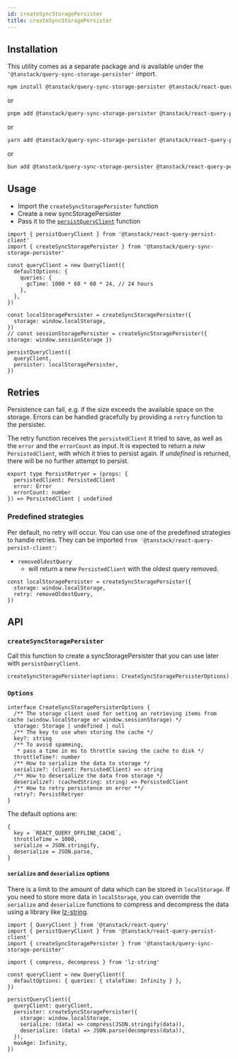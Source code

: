 ```yaml
---
id: createSyncStoragePersister
title: createSyncStoragePersister
---
```


## Installation

This utility comes as a separate package and is available under the `'@tanstack/query-sync-storage-persister'` import.

```bash
npm install @tanstack/query-sync-storage-persister @tanstack/react-query-persist-client
```

or

```bash
pnpm add @tanstack/query-sync-storage-persister @tanstack/react-query-persist-client
```

or

```bash
yarn add @tanstack/query-sync-storage-persister @tanstack/react-query-persist-client
```

or

```bash
bun add @tanstack/query-sync-storage-persister @tanstack/react-query-persist-client
```

## Usage

- Import the `createSyncStoragePersister` function
- Create a new syncStoragePersister
- Pass it to the [`persistQueryClient`](./persistQueryClient.md) function

```tsx
import { persistQueryClient } from '@tanstack/react-query-persist-client'
import { createSyncStoragePersister } from '@tanstack/query-sync-storage-persister'

const queryClient = new QueryClient({
  defaultOptions: {
    queries: {
      gcTime: 1000 * 60 * 60 * 24, // 24 hours
    },
  },
})

const localStoragePersister = createSyncStoragePersister({
  storage: window.localStorage,
})
// const sessionStoragePersister = createSyncStoragePersister({ storage: window.sessionStorage })

persistQueryClient({
  queryClient,
  persister: localStoragePersister,
})
```

## Retries

Persistence can fail, e.g. if the size exceeds the available space on the storage. Errors can be handled gracefully by providing a `retry` function to the persister.

The retry function receives the `persistedClient` it tried to save, as well as the `error` and the `errorCount` as input. It is expected to return a _new_ `PersistedClient`, with which it tries to persist again. If _undefined_ is returned, there will be no further attempt to persist.

```tsx
export type PersistRetryer = (props: {
  persistedClient: PersistedClient
  error: Error
  errorCount: number
}) => PersistedClient | undefined
```

### Predefined strategies

Per default, no retry will occur. You can use one of the predefined strategies to handle retries. They can be imported `from '@tanstack/react-query-persist-client'`:

- `removeOldestQuery`
  - will return a new `PersistedClient` with the oldest query removed.

```tsx
const localStoragePersister = createSyncStoragePersister({
  storage: window.localStorage,
  retry: removeOldestQuery,
})
```

## API

### `createSyncStoragePersister`

Call this function to create a syncStoragePersister that you can use later with `persistQueryClient`.

```tsx
createSyncStoragePersister(options: CreateSyncStoragePersisterOptions)
```

### `Options`

```tsx
interface CreateSyncStoragePersisterOptions {
  /** The storage client used for setting an retrieving items from cache (window.localStorage or window.sessionStorage) */
  storage: Storage | undefined | null
  /** The key to use when storing the cache */
  key?: string
  /** To avoid spamming,
   * pass a time in ms to throttle saving the cache to disk */
  throttleTime?: number
  /** How to serialize the data to storage */
  serialize?: (client: PersistedClient) => string
  /** How to deserialize the data from storage */
  deserialize?: (cachedString: string) => PersistedClient
  /** How to retry persistence on error **/
  retry?: PersistRetryer
}
```

The default options are:

```tsx
{
  key = `REACT_QUERY_OFFLINE_CACHE`,
  throttleTime = 1000,
  serialize = JSON.stringify,
  deserialize = JSON.parse,
}
```

#### `serialize` and `deserialize` options

There is a limit to the amount of data which can be stored in `localStorage`.
If you need to store more data in `localStorage`, you can override the `serialize` and `deserialize` functions to compress and decompress the data using a library like [lz-string](https://github.com/pieroxy/lz-string/).

```tsx
import { QueryClient } from '@tanstack/react-query'
import { persistQueryClient } from '@tanstack/react-query-persist-client'
import { createSyncStoragePersister } from '@tanstack/query-sync-storage-persister'

import { compress, decompress } from 'lz-string'

const queryClient = new QueryClient({
  defaultOptions: { queries: { staleTime: Infinity } },
})

persistQueryClient({
  queryClient: queryClient,
  persister: createSyncStoragePersister({
    storage: window.localStorage,
    serialize: (data) => compress(JSON.stringify(data)),
    deserialize: (data) => JSON.parse(decompress(data)),
  }),
  maxAge: Infinity,
})
```
